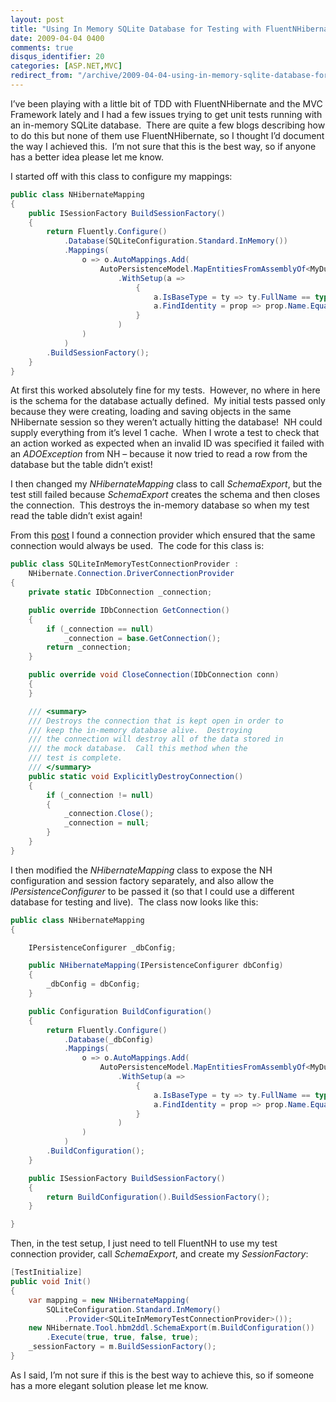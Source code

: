 ```yaml
---
layout: post
title: "Using In Memory SQLite Database for Testing with FluentNHibernate"
date: 2009-04-04 0400
comments: true
disqus_identifier: 20
categories: [ASP.NET,MVC]
redirect_from: "/archive/2009-04-04-using-in-memory-sqlite-database-for-testing-with-fluentnhibernate.aspx/"
---
```

I’ve been playing with a little bit of TDD with FluentNHibernate and the
MVC Framework lately and I had a few issues trying to get unit tests
running with an in-memory SQLite database.  There are quite a few blogs
describing how to do this but none of them use FluentNHibernate, so I
thought I’d document the way I achieved this.  I’m not sure that this is
the best way, so if anyone has a better idea please let me know.

I started off with this class to configure my mappings:

```csharp
public class NHibernateMapping
{
    public ISessionFactory BuildSessionFactory()
    {
        return Fluently.Configure()
            .Database(SQLiteConfiguration.Standard.InMemory())
            .Mappings(
                o => o.AutoMappings.Add(
                    AutoPersistenceModel.MapEntitiesFromAssemblyOf<MyDummyEntity>()
                        .WithSetup(a =>
                            {
                                a.IsBaseType = ty => ty.FullName == typeof(DomainEntity).FullName;
                                a.FindIdentity = prop => prop.Name.Equals("Id");
                            }
                        )
                )
            )
        .BuildSessionFactory();
    }
}
```

At first this worked absolutely fine for my tests.  However, no where in
here is the schema for the database actually defined.  My initial tests
passed only because they were creating, loading and saving objects in
the same NHibernate session so they weren’t actually hitting the
database!  NH could supply everything from it’s level 1 cache.  When I
wrote a test to check that an action worked as expected when an invalid
ID was specified it failed with an *ADOException* from NH – because it
now tried to read a row from the database but the table didn’t exist!

I then changed my *NHibernateMapping* class to call *SchemaExport*, but
the test still failed because *SchemaExport* creates the schema and then
closes the connection.  This destroys the in-memory database so when my
test read the table didn’t exist again!

From this
[post](http://www.houseofbilz.com/archive/2008/07/22/active-record-mock-framework.aspx)
I found a connection provider which ensured that the same connection
would always be used.  The code for this class is:

```csharp
public class SQLiteInMemoryTestConnectionProvider :
    NHibernate.Connection.DriverConnectionProvider
{
    private static IDbConnection _connection;

    public override IDbConnection GetConnection()
    {
        if (_connection == null)
            _connection = base.GetConnection();
        return _connection;
    }

    public override void CloseConnection(IDbConnection conn)
    {
    }

    /// <summary>
    /// Destroys the connection that is kept open in order to 
    /// keep the in-memory database alive.  Destroying
    /// the connection will destroy all of the data stored in 
    /// the mock database.  Call this method when the
    /// test is complete.
    /// </summary>
    public static void ExplicitlyDestroyConnection()
    {
        if (_connection != null)
        {
            _connection.Close();
            _connection = null;
        }
    }
}
```

I then modified the *NHibernateMapping* class to expose the NH
configuration and session factory separately, and also allow the
*IPersistenceConfigurer* to be passed it (so that I could use a
different database for testing and live).  The class now looks like
this:

```csharp
public class NHibernateMapping
{

    IPersistenceConfigurer _dbConfig;

    public NHibernateMapping(IPersistenceConfigurer dbConfig)
    {
        _dbConfig = dbConfig;
    }

    public Configuration BuildConfiguration()
    {
        return Fluently.Configure()
            .Database(_dbConfig)
            .Mappings(
                o => o.AutoMappings.Add(
                    AutoPersistenceModel.MapEntitiesFromAssemblyOf<MyDummyEntity>()
                        .WithSetup(a =>
                            {
                                a.IsBaseType = ty => ty.FullName == typeof(DomainEntity).FullName;
                                a.FindIdentity = prop => prop.Name.Equals("Id");
                            }
                        )
                )
            )
        .BuildConfiguration();
    }

    public ISessionFactory BuildSessionFactory()
    {
        return BuildConfiguration().BuildSessionFactory();
    }

}
```

Then, in the test setup, I just need to tell FluentNH to use my test
connection provider, call *SchemaExport*, and create my
*SessionFactory*:

```csharp
[TestInitialize]
public void Init()
{
    var mapping = new NHibernateMapping(
        SQLiteConfiguration.Standard.InMemory()
            .Provider<SQLiteInMemoryTestConnectionProvider>());
    new NHibernate.Tool.hbm2ddl.SchemaExport(m.BuildConfiguration())
        .Execute(true, true, false, true);
    _sessionFactory = m.BuildSessionFactory();
}
```

As I said, I’m not sure if this is the best way to achieve this, so if
someone has a more elegant solution please let me know.

